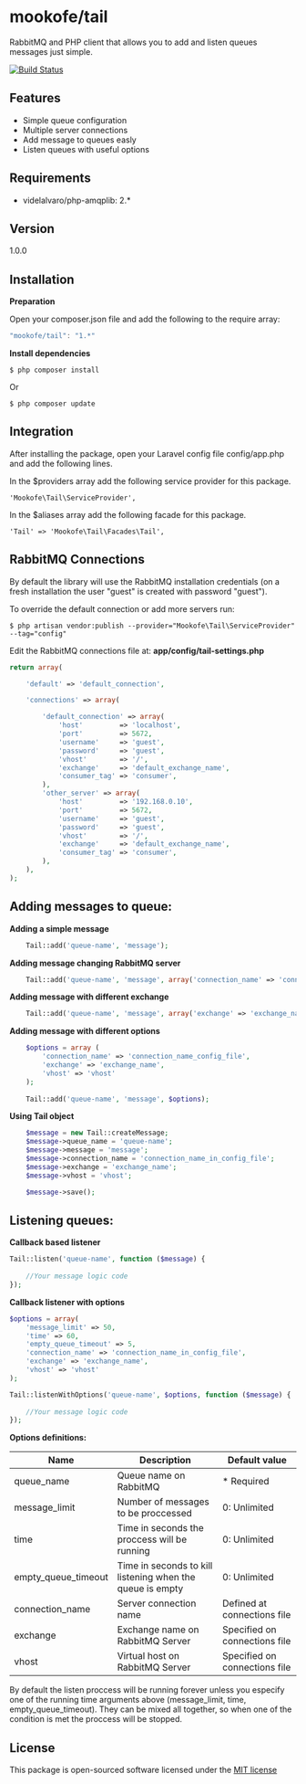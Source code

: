 mookofe/tail
=========

RabbitMQ and PHP client that allows you to add and listen queues messages just simple.

[![Build Status](https://travis-ci.org/mookofe/tail.svg?branch=master)](https://travis-ci.org/mookofe/tail)

Features
----
  - Simple queue configuration
  - Multiple server connections
  - Add message to queues easly
  - Listen queues with useful options


Requirements
----
  - videlalvaro/php-amqplib: 2.*


Version
----
1.0.0


Installation
--------------

**Preparation**

Open your composer.json file and add the following to the require array: 

```js
"mookofe/tail": "1.*"
```

**Install dependencies**

```
$ php composer install
```

Or

```batch
$ php composer update
```

Integration
--------------

After installing the package, open your Laravel config file config/app.php and add the following lines.

In the $providers array add the following service provider for this package.

```batch
'Mookofe\Tail\ServiceProvider',
```

In the $aliases array add the following facade for this package.

```batch
'Tail' => 'Mookofe\Tail\Facades\Tail',
```

RabbitMQ Connections
--------------
By default the library will use the RabbitMQ installation credentials (on a fresh installation the user "guest" is created with password "guest").

To override the default connection or add more servers run:

```batch
$ php artisan vendor:publish --provider="Mookofe\Tail\ServiceProvider" --tag="config"
```

Edit the RabbitMQ connections file at: **app/config/tail-settings.php**

```php
return array(

    'default' => 'default_connection',

    'connections' => array(

        'default_connection' => array(
            'host'         => 'localhost',
            'port'         => 5672,
            'username'     => 'guest',
            'password'     => 'guest',
            'vhost'        => '/',
            'exchange'     => 'default_exchange_name',
            'consumer_tag' => 'consumer',
        ),    
        'other_server' => array(
            'host'         => '192.168.0.10',
            'port'         => 5672,
            'username'     => 'guest',
            'password'     => 'guest',
            'vhost'        => '/',
            'exchange'     => 'default_exchange_name',
            'consumer_tag' => 'consumer',
        ),   
    ),
);
```



Adding messages to queue:
----

**Adding a simple message**

```php
    Tail::add('queue-name', 'message');
```

**Adding message changing RabbitMQ server**

```php	
    Tail::add('queue-name', 'message', array('connection_name' => 'connection_name_config_file'));
```


**Adding message with different exchange**

```php
    Tail::add('queue-name', 'message', array('exchange' => 'exchange_name'));
```

**Adding message with different options**

```php
	$options = array (
		'connection_name' => 'connection_name_config_file',
		'exchange' => 'exchange_name',
		'vhost' => 'vhost'
	);	
	
    Tail::add('queue-name', 'message', $options);
```


**Using Tail object**

```php
	$message = new Tail::createMessage;
	$message->queue_name = 'queue-name';
	$message->message = 'message';
	$message->connection_name = 'connection_name_in_config_file';
	$message->exchange = 'exchange_name';
	$message->vhost = 'vhost';

	$message->save();
```

Listening queues:
----

**Callback based listener**

```php
Tail::listen('queue-name', function ($message) {
    		
	//Your message logic code
});
```

**Callback listener with options**

```php
$options = array(
	'message_limit' => 50,
	'time' => 60,
	'empty_queue_timeout' => 5,
	'connection_name' => 'connection_name_in_config_file',
    'exchange' => 'exchange_name',
    'vhost' => 'vhost'
);

Tail::listenWithOptions('queue-name', $options, function ($message) {
    		
	//Your message logic code		
});
```

**Options definitions:**

|  Name | Description  | Default value|
|---|---|---|
| queue_name | Queue name on RabbitMQ  | * Required |
| message_limit | Number of messages to be proccessed   | 0: Unlimited |
| time | Time in seconds the proccess will be running   | 0: Unlimited |
| empty\_queue\_timeout | Time in seconds to kill listening when the queue is empty | 0: Unlimited |
| connection_name | Server connection name  | Defined at connections file  |
| exchange | Exchange name on RabbitMQ Server | Specified on connections file |
| vhost | Virtual host on RabbitMQ Server | Specified on connections file |


By default the listen proccess will be running forever unless you especify one of the running time arguments above (message\_limit, time, empty\_queue\_timeout). They can be mixed all together, so when one of the condition	is met the proccess will be stopped.



License
----
This package is open-sourced software licensed under the [MIT license](http://opensource.org/licenses/MIT)